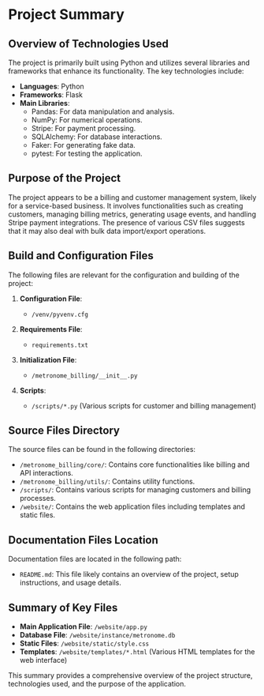 # Project Summary

## Overview of Technologies Used
The project is primarily built using Python and utilizes several libraries and frameworks that enhance its functionality. The key technologies include:

- **Languages**: Python
- **Frameworks**: Flask
- **Main Libraries**:
  - Pandas: For data manipulation and analysis.
  - NumPy: For numerical operations.
  - Stripe: For payment processing.
  - SQLAlchemy: For database interactions.
  - Faker: For generating fake data.
  - pytest: For testing the application.

## Purpose of the Project
The project appears to be a billing and customer management system, likely for a service-based business. It involves functionalities such as creating customers, managing billing metrics, generating usage events, and handling Stripe payment integrations. The presence of various CSV files suggests that it may also deal with bulk data import/export operations.

## Build and Configuration Files
The following files are relevant for the configuration and building of the project:

1. **Configuration File**: 
   - `/venv/pyvenv.cfg`
   
2. **Requirements File**:
   - `requirements.txt`

3. **Initialization File**:
   - `/metronome_billing/__init__.py`

4. **Scripts**:
   - `/scripts/*.py` (Various scripts for customer and billing management)

## Source Files Directory
The source files can be found in the following directories:

- `/metronome_billing/core/`: Contains core functionalities like billing and API interactions.
- `/metronome_billing/utils/`: Contains utility functions.
- `/scripts/`: Contains various scripts for managing customers and billing processes.
- `/website/`: Contains the web application files including templates and static files.

## Documentation Files Location
Documentation files are located in the following path:

- `README.md`: This file likely contains an overview of the project, setup instructions, and usage details.

## Summary of Key Files
- **Main Application File**: `/website/app.py`
- **Database File**: `/website/instance/metronome.db`
- **Static Files**: `/website/static/style.css`
- **Templates**: `/website/templates/*.html` (Various HTML templates for the web interface)

This summary provides a comprehensive overview of the project structure, technologies used, and the purpose of the application.